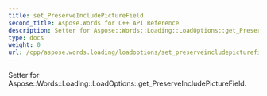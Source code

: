 ```yaml
---
title: set_PreserveIncludePictureField
second_title: Aspose.Words for C++ API Reference
description: Setter for Aspose::Words::Loading::LoadOptions::get_PreserveIncludePictureField. 
type: docs
weight: 0
url: /cpp/aspose.words.loading/loadoptions/set_preserveincludepicturefield/
---
```


Setter for Aspose::Words::Loading::LoadOptions::get_PreserveIncludePictureField. 

